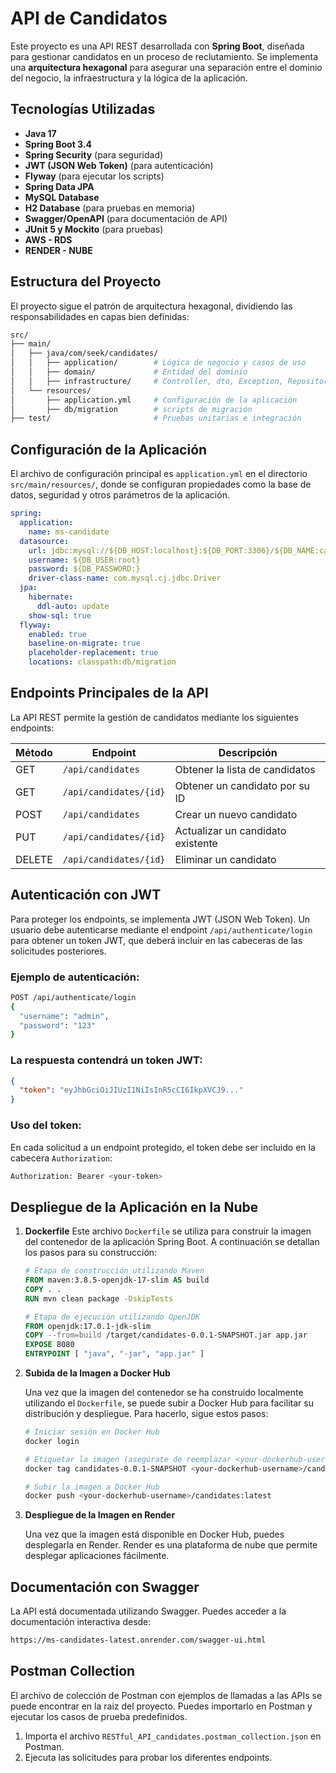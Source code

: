 # API de Candidatos

Este proyecto es una API REST desarrollada con **Spring Boot**, diseñada para gestionar candidatos en un proceso de reclutamiento. Se implementa una **arquitectura hexagonal** para asegurar una separación entre el dominio del negocio, la infraestructura y la lógica de la aplicación.

## Tecnologías Utilizadas

- **Java 17**
- **Spring Boot 3.4**
- **Spring Security** (para seguridad)
- **JWT (JSON Web Token)** (para autenticación)
- **Flyway** (para ejecutar los scripts)
- **Spring Data JPA**
- **MySQL Database**
- **H2 Database** (para pruebas en memoria)
- **Swagger/OpenAPI** (para documentación de API)
- **JUnit 5 y Mockito** (para pruebas)
- **AWS - RDS**
- **RENDER - NUBE**

## Estructura del Proyecto

El proyecto sigue el patrón de arquitectura hexagonal, dividiendo las responsabilidades en capas bien definidas:

```bash
src/
├── main/
│   ├── java/com/seek/candidates/
│   │   ├── application/        # Lógica de negocio y casos de uso
│   │   ├── domain/             # Entidad del dominio
│   │   ├── infrastructure/     # Controller, dto, Exception, Repositorio, security, configuración
│   └── resources/
│       ├── application.yml     # Configuración de la aplicación
│       ├── db/migration        # scripts de migración
├── test/                       # Pruebas unitarias e integración
```

## Configuración de la Aplicación

El archivo de configuración principal es `application.yml` en el directorio `src/main/resources/`, donde se configuran propiedades como la base de datos, seguridad y otros parámetros de la aplicación.

```yaml
spring:
  application:
    name: ms-candidate
  datasource:
    url: jdbc:mysql://${DB_HOST:localhost}:${DB_PORT:3306}/${DB_NAME:candidates_db}?createDatabaseIfNotExist=true&useSSL=false
    username: ${DB_USER:root}
    password: ${DB_PASSWORD:}
    driver-class-name: com.mysql.cj.jdbc.Driver
  jpa:
    hibernate:
      ddl-auto: update
    show-sql: true
  flyway:
    enabled: true
    baseline-on-migrate: true
    placeholder-replacement: true
    locations: classpath:db/migration
```
## Endpoints Principales de la API

La API REST permite la gestión de candidatos mediante los siguientes endpoints:

| Método  | Endpoint                     | Descripción                          |
|---------|------------------------------|--------------------------------------|
| GET     | `/api/candidates`             | Obtener la lista de candidatos       |
| GET     | `/api/candidates/{id}`        | Obtener un candidato por su ID       |
| POST    | `/api/candidates`             | Crear un nuevo candidato             |
| PUT     | `/api/candidates/{id}`        | Actualizar un candidato existente    |
| DELETE  | `/api/candidates/{id}`        | Eliminar un candidato                |

## Autenticación con JWT

Para proteger los endpoints, se implementa JWT (JSON Web Token). Un usuario debe autenticarse mediante el endpoint `/api/authenticate/login` para obtener un token JWT, que deberá incluir en las cabeceras de las solicitudes posteriores.

### Ejemplo de autenticación:

```bash
POST /api/authenticate/login
{
  "username": "admin",
  "password": "123"
}
```
### La respuesta contendrá un token JWT:

```json
{
  "token": "eyJhbGciOiJIUzI1NiIsInR5cCI6IkpXVCJ9..."
}
```
### Uso del token:

En cada solicitud a un endpoint protegido, el token debe ser incluido en la cabecera `Authorization`:

```bash
Authorization: Bearer <your-token>
```

## Despliegue de la Aplicación en la Nube

1. **Dockerfile**
    Este archivo `Dockerfile` se utiliza para construir la imagen del contenedor de la aplicación Spring Boot. A continuación se detallan los pasos para su construcción:

    ```dockerfile
    # Etapa de construcción utilizando Maven
    FROM maven:3.8.5-openjdk-17-slim AS build
    COPY . .
    RUN mvn clean package -DskipTests

    # Etapa de ejecución utilizando OpenJDK
    FROM openjdk:17.0.1-jdk-slim
    COPY --from=build /target/candidates-0.0.1-SNAPSHOT.jar app.jar
    EXPOSE 8080
    ENTRYPOINT [ "java", "-jar", "app.jar" ]
    ```

2. **Subida de la Imagen a Docker Hub**

   Una vez que la imagen del contenedor se ha construido localmente utilizando el `Dockerfile`, se puede subir a Docker Hub para facilitar su distribución y despliegue. Para hacerlo, sigue estos pasos:

   ```bash
   # Iniciar sesión en Docker Hub
   docker login

   # Etiquetar la imagen (asegúrate de reemplazar <your-dockerhub-username> con tu nombre de usuario)
   docker tag candidates-0.0.1-SNAPSHOT <your-dockerhub-username>/candidates:latest

   # Subir la imagen a Docker Hub
   docker push <your-dockerhub-username>/candidates:latest

3. **Despliegue de la Imagen en Render**

    Una vez que la imagen está disponible en Docker Hub, puedes desplegarla en Render. Render es una plataforma de nube que permite desplegar aplicaciones fácilmente.

## Documentación con Swagger

La API está documentada utilizando Swagger. Puedes acceder a la documentación interactiva desde:

```bash
https://ms-candidates-latest.onrender.com/swagger-ui.html
```

## Postman Collection

El archivo de colección de Postman con ejemplos de llamadas a las APIs se puede encontrar en la raiz del proyecto. Puedes importarlo en Postman y ejecutar los casos de prueba predefinidos.

1. Importa el archivo `RESTful_API_candidates.postman_collection.json` en Postman.
2. Ejecuta las solicitudes para probar los diferentes endpoints.


